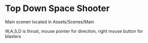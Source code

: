 # Top Down Space Shooter

Main scenen located in Assets/Scenes/Main

W,A,S,D is thrust, mouse pointer for direction, right mouse button for blasters
